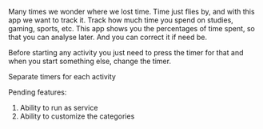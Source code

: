 Many times we wonder where we lost time. Time just flies by, and with this app we want to track it.
Track how much time you spend on studies, gaming, sports, etc. This app shows you the percentages
of time spent, so that you can analyse later. And you can correct it if need be.

Before starting any activity you just need to press the timer for that and when you start something else, change the timer.

Separate timers for each activity

Pending features:
1. Ability to run as service
2. Ability to customize the categories